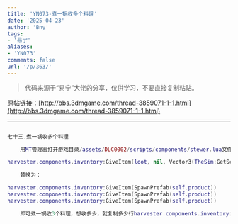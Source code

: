 ```yaml
---
title: 'YN073-煮一锅收多个料理'
date: '2025-04-23'
author: 'Bny'
tags:
- '易宁'
aliases:
- 'YN073'
comments: false
url: '/p/363/'
---
```


> 代码来源于“易宁”大佬的分享，仅供学习，不要直接复制粘贴。

原帖链接：[http://bbs.3dmgame.com/thread-3859071-1-1.html](http://bbs.3dmgame.com/thread-3859071-1-1.html)

---

```lua  

七十三.煮一锅收多个料理

	用MT管理器打开游戏目录/assets/DLC0002/scripts/components/stewer.lua文件，将以下内容：

harvester.components.inventory:GiveItem(loot, nil, Vector3(TheSim:GetScreenPos(self.inst.Transform:GetWorldPosition())))

	替换为：

harvester.components.inventory:GiveItem(SpawnPrefab(self.product))
harvester.components.inventory:GiveItem(SpawnPrefab(self.product))
harvester.components.inventory:GiveItem(SpawnPrefab(self.product))

	即可煮一锅收3个料理，想收多少，就复制多少行harvester.components.inventory:GiveItem(SpawnPrefab(self.product))即可

```  

